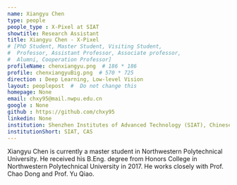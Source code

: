 ```yaml
---
name: Xiangyu Chen
type: people
people_type : X-Pixel at SIAT
showtitle: Research Assistant
title: Xiangyu Chen - X-Pixel
# [PhD Student, Master Student, Visiting Student,
#  Professor, Assistant Professor, Associate professor,
#  Alumni, Cooperation Professor]
profileName: chenxiangyu.png  # 186 * 186
profile: chenxiangyuBig.png  # 570 * 725
direction : Deep Learning, Low-level Vision
layout: peoplepost  #  Do not change this
homepage: None
email: chxy95@mail.nwpu.edu.cn
google : None
github : https://github.com/chxy95
linkedin: None
institution: Shenzhen Institutes of Advanced Technology (SIAT), Chinese Academy of Sciences (CAS)
institutionShort: SIAT, CAS
---
```


Xiangyu Chen is currently a master student in Northwestern Polytechnical University. He received his B.Eng. degree from Honors College in Northwestern Polytechnical University in 2017. He works closely with Prof. Chao Dong and Prof. Yu Qiao.

